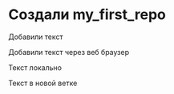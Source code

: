 ﻿# Создали my_first_repo

Добавили текст

Добавили текст через веб браузер 

Текст локально 

Текст в новой ветке 
